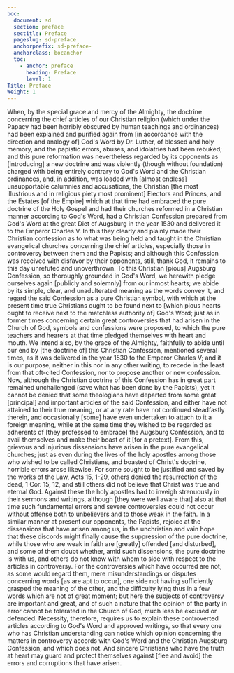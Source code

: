 ```yaml
---
boc:
  document: sd
  section: preface
  sectitle: Preface
  pageslug: sd-preface
  anchorprefix: sd-preface-
  anchorclass: bocanchor
  toc:
    - anchor: preface
      heading: Preface
      level: 1
Title: Preface
Weight: 1
---
```



  When, by the special grace and mercy of the Almighty, the doctrine concerning the chief articles of our Christian religion (which under the Papacy had been horribly obscured by human teachings and ordinances) had been explained and purified again from [in accordance with the direction and analogy of] God's Word by Dr. Luther, of blessed and holy memory, and the papistic errors, abuses, and idolatries had been rebuked;   and this pure reformation was nevertheless regarded by its opponents as [introducing] a new doctrine and was violently (though without foundation) charged with being entirely contrary to God's Word and the Christian ordinances, and, in addition, was loaded with [almost endless] unsupportable calumnies and accusations,   the Christian [the most illustrious and in religious piety most prominent] Electors and Princes, and the Estates [of the Empire] which at that time had embraced the pure doctrine of the Holy Gospel and had their churches reformed in a Christian manner according to God's Word, had a Christian Confession prepared from God's Word at the great Diet of Augsburg in the year 1530 and delivered it to the Emperor Charles V. In this they clearly and plainly made their Christian confession as to what was being held and taught in the Christian evangelical churches concerning the chief articles, especially those in controversy between them and the Papists; and although this Confession was received with disfavor by their opponents, still, thank God, it remains to this day unrefuted and unoverthrown.   To this Christian [pious] Augsburg Confession, so thoroughly grounded in God's Word, we herewith pledge ourselves again [publicly and solemnly] from our inmost hearts; we abide by its simple, clear, and unadulterated meaning as the words convey it, and regard the said Confession as a pure Christian symbol, with which at the present time true Christians ought to be found next to [which pious hearts ought to receive next to the matchless authority of] God's Word; just as in former times concerning certain great controversies that had arisen in the Church of God, symbols and confessions were proposed, to which the pure teachers and hearers at that time pledged themselves with heart and mouth.   We intend also, by the grace of the Almighty, faithfully to abide until our end by [the doctrine of] this Christian Confession, mentioned several times, as it was delivered in the year 1530 to the Emperor Charles V; and it is our purpose, neither in this nor in any other writing, to recede in the least from that oft-cited Confession, nor to propose another or new confession.   Now, although the Christian doctrine of this Confession has in great part remained unchallenged (save what has been done by the Papists), yet it cannot be denied that some theologians have departed from some great [principal] and important articles of the said Confession, and either have not attained to their true meaning, or at any rate have not continued steadfastly therein, and occasionally [some] have even undertaken to attach to it a foreign meaning, while at the same time they wished to be regarded as adherents of [they professed to embrace] the Augsburg Confession, and to avail themselves and make their boast of it [for a pretext].   From this, grievous and injurious dissensions have arisen in the pure evangelical churches; just as even during the lives of the holy apostles among those who wished to be called Christians, and boasted of Christ's doctrine, horrible errors arose likewise. For some sought to be justified and saved by the works of the Law, Acts 15, 1-29, others denied the resurrection of the dead, 1 Cor. 15, 12, and still others did not believe that Christ was true and eternal God. Against these the holy apostles had to inveigh strenuously in their sermons and writings, although [they were well aware that] also at that time such fundamental errors and severe controversies could not occur without offense both to unbelievers and to those weak in the faith.   In a similar manner at present our opponents, the Papists, rejoice at the dissensions that have arisen among us, in the unchristian and vain hope that these discords might finally cause the suppression of the pure doctrine, while those who are weak in faith are [greatly] offended [and disturbed], and some of them doubt whether, amid such dissensions, the pure doctrine is with us, and others do not know with whom to side with respect to the articles in controversy.   For the controversies which have occurred are not, as some would regard them, mere misunderstandings or disputes concerning words [as are apt to occur], one side not having sufficiently grasped the meaning of the other, and the difficulty lying thus in a few words which are not of great moment; but here the subjects of controversy are important and great, and of such a nature that the opinion of the party in error cannot be tolerated in the Church of God, much less be excused or defended.   Necessity, therefore, requires us to explain these controverted articles according to God's Word and approved writings, so that every one who has Christian understanding can notice which opinion concerning the matters in controversy accords with God's Word and the Christian Augsburg Confession, and which does not. And sincere Christians who have the truth at heart may guard and protect themselves against [flee and avoid] the errors and corruptions that have arisen.


&nbsp;

&nbsp;
